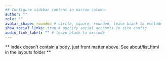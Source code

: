 ```yaml
---
## Configure sidebar content in narrow column
author: ""
role: ""
avatar_shape: rounded # circle, square, rounded, leave blank to exclude
show_social_links: true # specify social accounts in site config
audio_link_label: "" # leave blank to exclude
---
```


** index doesn't contain a body, just front matter above.
See about/list.html in the layouts folder **